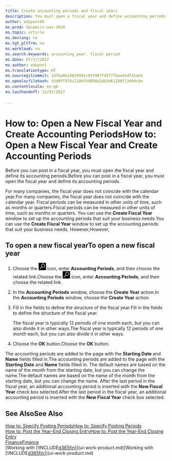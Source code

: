 ```yaml
---
title: Create accounting periods and fiscal years
description: You must open a fiscal year and define accounting periods, before you can post in a fiscal year.
author: edupont04
ms.prod: dynamics-nav-2018
ms.topic: article
ms.devlang: na
ms.tgt_pltfrm: na
ms.workload: na
ms.search.keywords: accounting year, fiscal period
ms.date: 07/17/2017
ms.author: edupont
ms.translationtype: HT
ms.sourcegitcommit: 1dfba8b14019991c95f40ffd5f7fbaed5df414eb
ms.openlocfilehash: 42d0ff974c2106f5d856e2db3d61208f13d94cbe
ms.contentlocale: en-gb
ms.lasthandoff: 12/01/2017

---
```

# <a name="how-to-open-a-new-fiscal-year-and-create-accounting-periods"></a><span data-ttu-id="37fa9-103">How to: Open a New Fiscal Year and Create Accounting Periods</span><span class="sxs-lookup"><span data-stu-id="37fa9-103">How to: Open a New Fiscal Year and Create Accounting Periods</span></span>
<span data-ttu-id="37fa9-104">Before you can post in a fiscal year, you must open the fiscal year and define its accounting periods.</span><span class="sxs-lookup"><span data-stu-id="37fa9-104">Before you can post in a fiscal year, you must open the fiscal year and define its accounting periods.</span></span>  

<span data-ttu-id="37fa9-105">For many companies, the fiscal year does not coincide with the calendar year.</span><span class="sxs-lookup"><span data-stu-id="37fa9-105">For many companies, the fiscal year does not coincide with the calendar year.</span></span> <span data-ttu-id="37fa9-106">Fiscal periods can be measured in other units of time, such as months or quarters.</span><span class="sxs-lookup"><span data-stu-id="37fa9-106">Fiscal periods can be measured in other units of time, such as months or quarters.</span></span> <span data-ttu-id="37fa9-107">You can use the **Create Fiscal Year** window to set up the accounting periods that suit your business needs.</span><span class="sxs-lookup"><span data-stu-id="37fa9-107">You can use the **Create Fiscal Year** window to set up the accounting periods that suit your business needs.</span></span> <span data-ttu-id="37fa9-108">However,</span><span class="sxs-lookup"><span data-stu-id="37fa9-108">However,</span></span>   

## <a name="to-open-a-new-fiscal-year"></a><span data-ttu-id="37fa9-109">To open a new fiscal year</span><span class="sxs-lookup"><span data-stu-id="37fa9-109">To open a new fiscal year</span></span>
1. <span data-ttu-id="37fa9-110">Choose the ![Search for Page or Report](media/ui-search/search_small.png "Search for Page or Report icon") icon, enter **Accounting Periods**, and then choose the related link.</span><span class="sxs-lookup"><span data-stu-id="37fa9-110">Choose the ![Search for Page or Report](media/ui-search/search_small.png "Search for Page or Report icon") icon, enter **Accounting Periods**, and then choose the related link.</span></span>
2. <span data-ttu-id="37fa9-111">In the **Accounting Periods** window, choose the **Create Year** action.</span><span class="sxs-lookup"><span data-stu-id="37fa9-111">In the **Accounting Periods** window, choose the **Create Year** action.</span></span>
3. <span data-ttu-id="37fa9-112">Fill in the fields to define the structure of the fiscal year.</span><span class="sxs-lookup"><span data-stu-id="37fa9-112">Fill in the fields to define the structure of the fiscal year.</span></span>

    <span data-ttu-id="37fa9-113">The fiscal year is typically 12 periods of one month each, but you can also divide it in other ways.</span><span class="sxs-lookup"><span data-stu-id="37fa9-113">The fiscal year is typically 12 periods of one month each, but you can also divide it in other ways.</span></span>
4. <span data-ttu-id="37fa9-114">Choose the **OK** button.</span><span class="sxs-lookup"><span data-stu-id="37fa9-114">Choose the **OK** button.</span></span>

<span data-ttu-id="37fa9-115">The accounting periods are added to the page with the **Starting Date** and **Name** fields filled in.</span><span class="sxs-lookup"><span data-stu-id="37fa9-115">The accounting periods are added to the page with the **Starting Date** and **Name** fields filled in.</span></span> <span data-ttu-id="37fa9-116">The default names are based on the name of the month from the starting date, but you can change the name.</span><span class="sxs-lookup"><span data-stu-id="37fa9-116">The default names are based on the name of the month from the starting date, but you can change the name.</span></span> <span data-ttu-id="37fa9-117">After the last period in the fiscal year, an additional accounting period is inserted with the **New Fiscal Year** check box selected.</span><span class="sxs-lookup"><span data-stu-id="37fa9-117">After the last period in the fiscal year, an additional accounting period is inserted with the **New Fiscal Year** check box selected.</span></span>  


## <a name="see-also"></a><span data-ttu-id="37fa9-118">See Also</span><span class="sxs-lookup"><span data-stu-id="37fa9-118">See Also</span></span>
[<span data-ttu-id="37fa9-119">How to: Specify Posting Periods</span><span class="sxs-lookup"><span data-stu-id="37fa9-119">How to: Specify Posting Periods</span></span>](finance-how-specify-posting-periods.md)  
[<span data-ttu-id="37fa9-120">How to: Post the Year-End Closing Entry</span><span class="sxs-lookup"><span data-stu-id="37fa9-120">How to: Post the Year-End Closing Entry</span></span>](year-how-post-year-end-close-entry.md)  
[<span data-ttu-id="37fa9-121">Finance</span><span class="sxs-lookup"><span data-stu-id="37fa9-121">Finance</span></span>](finance.md)  
<span data-ttu-id="37fa9-122">[Working with [!INCLUDE[d365fin](includes/d365fin_md.md)]](ui-work-product.md)</span><span class="sxs-lookup"><span data-stu-id="37fa9-122">[Working with [!INCLUDE[d365fin](includes/d365fin_md.md)]](ui-work-product.md)</span></span>

